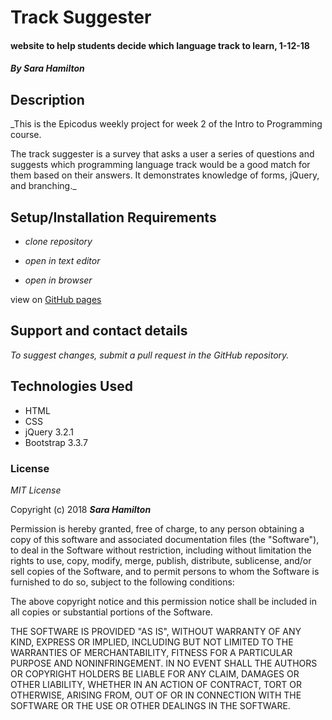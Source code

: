 # Track Suggester

#### website to help students decide which language track to learn, 1-12-18

#### _By Sara Hamilton_

## Description

_This is the Epicodus weekly project for week 2 of the Intro to Programming course.

The track suggester is a survey that asks a user a series of questions and suggests which programming language track would be a good match for them based on their answers.  It demonstrates knowledge of forms, jQuery, and branching._

## Setup/Installation Requirements

* _clone repository_

* _open in text editor_

* _open in browser_

view on [GitHub pages](https://sara-hamilton.github.io/track-suggester/)

## Support and contact details

_To suggest changes, submit a pull request in the GitHub repository._

## Technologies Used

* HTML
* CSS
* jQuery 3.2.1
* Bootstrap 3.3.7

### License

*MIT License*

Copyright (c) 2018 **_Sara Hamilton_**

Permission is hereby granted, free of charge, to any person obtaining a copy
of this software and associated documentation files (the "Software"), to deal
in the Software without restriction, including without limitation the rights
to use, copy, modify, merge, publish, distribute, sublicense, and/or sell
copies of the Software, and to permit persons to whom the Software is
furnished to do so, subject to the following conditions:

The above copyright notice and this permission notice shall be included in all
copies or substantial portions of the Software.

THE SOFTWARE IS PROVIDED "AS IS", WITHOUT WARRANTY OF ANY KIND, EXPRESS OR
IMPLIED, INCLUDING BUT NOT LIMITED TO THE WARRANTIES OF MERCHANTABILITY,
FITNESS FOR A PARTICULAR PURPOSE AND NONINFRINGEMENT. IN NO EVENT SHALL THE
AUTHORS OR COPYRIGHT HOLDERS BE LIABLE FOR ANY CLAIM, DAMAGES OR OTHER
LIABILITY, WHETHER IN AN ACTION OF CONTRACT, TORT OR OTHERWISE, ARISING FROM,
OUT OF OR IN CONNECTION WITH THE SOFTWARE OR THE USE OR OTHER DEALINGS IN THE
SOFTWARE.
